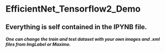 # EfficientNet_Tensorflow2_Demo

## Everything is self contained in the IPYNB file.

##### One can change the train and test dataset with your own images and .xml files from ImgLabel or Maximo.
